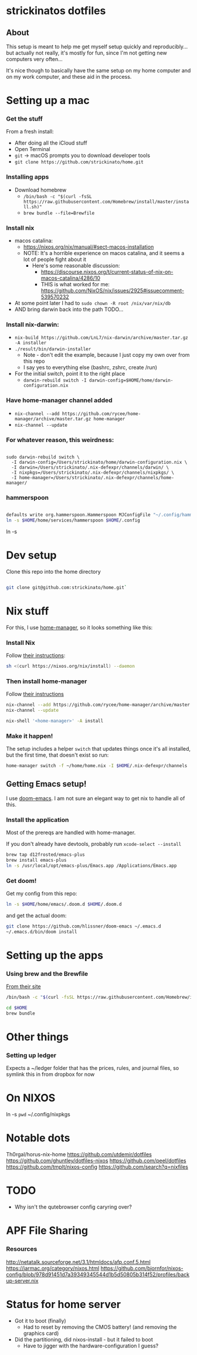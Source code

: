 # strickinatos dotfiles


## About

This setup is meant to help me get myself setup quickly and reproducibly... but actually not really, it's mostly for fun, since I'm not getting new computers very often...

It's nice though to basically have the same setup on my home computer and on my work computer, and these aid in the process.

# Setting up a mac

### Get the stuff
  From a fresh install:

  - After doing all the iCloud stuff
  - Open Terminal
  - `git` -> macOS prompts you to download developer tools
  - `git clone https://github.com/strickinato/home.git`

### Installing apps
  - Download homebrew
    - `/bin/bash -c "$(curl -fsSL https://raw.githubusercontent.com/Homebrew/install/master/install.sh)"`
    - `brew bundle --file=Brewfile`

### Install nix

  - macos catalina:
    - https://nixos.org/nix/manual/#sect-macos-installation
    - NOTE: It's a horrible experience on macos catalina, and it seems a lot of people fight about it
      - Here's some reasonable discussion:
        - https://discourse.nixos.org/t/current-status-of-nix-on-macos-catalina/4286/10
        - THIS is what worked for me: https://github.com/NixOS/nix/issues/2925#issuecomment-539570232
  - At some point later I had to `sudo chown -R root /nix/var/nix/db`
  - AND bring darwin back into the path TODO...

### Install nix-darwin:

  - `nix-build https://github.com/LnL7/nix-darwin/archive/master.tar.gz -A installer`
  - `./result/bin/darwin-installer`
    - Note - don't edit the example, because I just copy my own over from this repo
    - I say yes to everything else (bashrc, zshrc, create /run)
  - For the initial switch, point it to the right place
    - `darwin-rebuild switch -I darwin-config=$HOME/home/darwin-configuration.nix`
  
### Have home-manager channel added
  - `nix-channel --add https://github.com/rycee/home-manager/archive/master.tar.gz home-manager`
  - `nix-channel --update`

### For whatever reason, this weirdness:
```

sudo darwin-rebuild switch \
  -I darwin-config=/Users/strickinato/home/darwin-configuration.nix \
  -I darwin=/Users/strickinato/.nix-defexpr/channels/darwin/ \
  -I nixpkgs=/Users/strickinato/.nix-defexpr/channels/nixpkgs/ \
  -I home-manager=/Users/strickinato/.nix-defexpr/channels/home-manager/

```

### hammerspoon

``` sh

defaults write org.hammerspoon.Hammerspoon MJConfigFile "~/.config/hammerspoon/init.lua"
ln -s $HOME/home/services/hammerspoon $HOME/.config
```

ln -s



# Dev setup

Clone this repo into the home directory

``` sh

git clone git@github.com:strickinato/home.git`

```
# Nix stuff

For this, I use [home-manager](https://github.com/rycee/home-manager/), so it looks something like this:

### Install Nix

Follow [their instructions](https://nixos.org/nix/manual/#ch-installing-binary):

``` sh
sh <(curl https://nixos.org/nix/install) --daemon
```

### Then install home-manager

Follow [their instructions](https://github.com/rycee/home-manager/#installation)

``` sh
nix-channel --add https://github.com/rycee/home-manager/archive/master.tar.gz home-manager
nix-channel --update

```

``` sh
nix-shell '<home-manager>' -A install
```

### Make it happen!

The setup includes a helper `switch` that updates things once it's all installed, but the first time, that doesn't exist so run:

``` sh
home-manager switch -f ~/home/home.nix -I $HOME/.nix-defexpr/channels
```

## Getting Emacs setup!

I use [doom-emacs](https://github.com/hlissner/doom-emacs). I am not sure an elegant way to get nix to handle all of this.

### Install the application

Most of the prereqs are handled with home-manager.

If you don't already have devtools, probably run `xcode-select --install`


```sh
brew tap d12frosted/emacs-plus
brew install emacs-plus
ln -s /usr/local/opt/emacs-plus/Emacs.app /Applications/Emacs.app
```

### Get doom!

Get my config from this repo:

```sh
ln -s $HOME/home/emacs/.doom.d $HOME/.doom.d

```

and get the actual doom:

``` sh
git clone https://github.com/hlissner/doom-emacs ~/.emacs.d
~/.emacs.d/bin/doom install
```

# Setting up the apps

### Using brew and the Brewfile

[From their site](https://brew.sh)

``` sh
/bin/bash -c "$(curl -fsSL https://raw.githubusercontent.com/Homebrew/install/master/install.sh)"

cd $HOME
brew bundle

```



# Other things
###  Setting up ledger

Expects a ~/ledger folder that has the prices, rules, and journal files, so symlink this in from dropbox for now


# On NIXOS

ln -s `pwd` ~/.config/nixpkgs


# Notable dots

Th0rgal/horus-nix-home
https://github.com/utdemir/dotfiles
https://github.com/ghuntley/dotfiles-nixos
https://github.com/peel/dotfiles
https://github.com/tmplt/nixos-config
https://github.com/search?q=nixfiles


# TODO
 * Why isn't the qutebrowser config caryring over?


# APF File Sharing

### Resources
http://netatalk.sourceforge.net/3.1/htmldocs/afp.conf.5.html
https://jarmac.org/category/nixos.html
https://github.com/bjornfor/nixos-config/blob/978d91451d7a39349345544d1b5d50805b314f52/profiles/backup-server.nix

# Status for home server
  - Got it to boot (finally)
    - Had to reset by removing the CMOS battery! (and removing the graphics card)
  - Did the partitioning, did nixos-install - but it failed to boot
    - Have to jigger with the hardware-configuration I guess?
